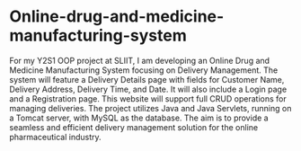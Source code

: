 # Online-drug-and-medicine-manufacturing-system

For my Y2S1 OOP project at SLIIT, I am developing an Online Drug and Medicine Manufacturing System focusing on Delivery Management. The system will feature a Delivery Details page with fields for Customer Name, Delivery Address, Delivery Time, and Date. It will also include a Login page and a Registration page. This website will support full CRUD operations for managing deliveries. The project utilizes Java and Java Servlets, running on a Tomcat server, with MySQL as the database. The aim is to provide a seamless and efficient delivery management solution for the online pharmaceutical industry.

